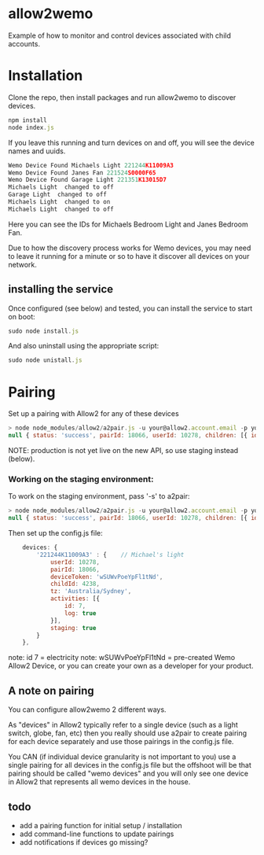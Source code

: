 allow2wemo
==========

Example of how to monitor and control devices associated with child accounts.

# Installation

Clone the repo, then install packages and run allow2wemo to discover devices.

```js
npm install
node index.js
```

If you leave this running and turn devices on and off, you will see the device names
and uuids.

```js
Wemo Device Found Michaels Light 221244K11009A3
Wemo Device Found Janes Fan 221524S0000F65
Wemo Device Found Garage Light 221351K13015D7
Michaels Light  changed to off
Garage Light  changed to off
Michaels Light  changed to on
Michaels Light  changed to off
```

Here you can see the IDs for Michaels Bedroom Light and Janes Bedroom Fan.

Due to how the discovery process works for Wemo devices, you may need to leave it running for a minute or so
to have it discover all devices on your network.

## installing the service

Once configured (see below) and tested, you can install the service to start on boot:
```js
sudo node install.js
```

And also uninstall using the appropriate script:
```js
sudo node unistall.js
```

# Pairing

Set up a pairing with Allow2 for any of these devices

```js
> node node_modules/allow2/a2pair.js -u your@allow2.account.email -p yourpassword 221244K11009A3 "Michaels Light"
null { status: 'success', pairId: 18066, userId: 10278, children: [{ id: 4238, name: 'Michael' }, { id: 76533, name: 'Jane' }] }
```
NOTE: production is not yet live on the new API, so use staging instead (below).

### Working on the staging environment:

To work on the staging environment, pass '-s' to a2pair:

```js
> node node_modules/allow2/a2pair.js -u your@allow2.account.email -p yourpassword -s 221244K11009A3 "Michaels Light"
null { status: 'success', pairId: 18066, userId: 10278, children: [{ id: 4238, name: 'Michael' }, { id: 76533, name: 'Jane' }] }
```

Then set up the config.js file:

```js
    devices: {
        '221244K11009A3' : {    // Michael's light
            userId: 10278,
            pairId: 18066,
            deviceToken: 'wSUWvPoeYpFl1tNd',
            childId: 4238,
            tz: 'Australia/Sydney',
            activities: [{
                id: 7,
                log: true
            }],
            staging: true
        }
    },
```
note: id 7 = electricity
note: wSUWvPoeYpFl1tNd = pre-created Wemo Allow2 Device, or you can create your own as a developer for your product.

## A note on pairing

You can configure allow2wemo 2 different ways.

As "devices" in Allow2 typically refer to a single device (such as a light switch, globe, fan, etc)
then you really should use a2pair to create pairing for each device separately and use those pairings in the config.js file.

You CAN (if individual device granularity is not important to you) use a single pairing for all devices in the config.js file
but the offshoot will be that pairing should be called "wemo devices" and you will only see one device in Allow2 that represents all
wemo devices in the house.

## todo

* add a pairing function for initial setup / installation
* add command-line functions to update pairings
* add notifications if devices go missing?